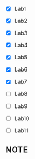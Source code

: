 - [x] Lab1 
- [x] Lab2 
- [x] Lab3
- [x] Lab4
- [x] Lab5
- [x] Lab6
- [x] Lab7
- [ ] Lab8
- [ ] Lab9
- [ ] Lab10
- [ ] Lab11


## NOTE
